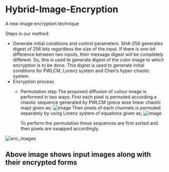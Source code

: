 
# Hybrid-Image-Encryption
A new image encryption technique 

Steps in our method:
- Generate initial conditions and control parameters.
SHA-256 generates digest of 256 bits regardless the size of the input. If there is one-bit difference between two inputs, their message digest will be completely different. So, this is used to generate digest of the color image to which encryption is to be done. 
This digest is used to generate initial conditions for PWLCM, Lorenz system and Chen’s hyper-chaotic system.
- Encryption process
	- Permutation step
		The proposed diffusion of colour image is performed in two ways:
		First each pixel is permuted according a chaotic sequence generated by PWLCM (piece wise linear chaotic map) given as;
		![image](https://user-images.githubusercontent.com/50589688/114007785-415fd480-987f-11eb-8b6f-5baaa5682b09.png)
		Then pixels of each channels is permuted separately by using Lorenz system of equations given as;
		![image](https://user-images.githubusercontent.com/50589688/114007992-72d8a000-987f-11eb-8381-13ff93d5ad03.png)

		To perform the permutation these sequences are first sorted and then pixels are swapped accordingly.



![enc_images](https://user-images.githubusercontent.com/50589688/114006530-250f6800-987e-11eb-905c-05d375e59fc3.jpg)
## Above image shows input images along with their encrypted forms

